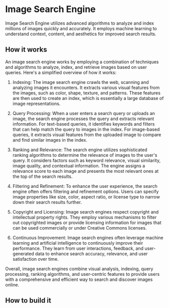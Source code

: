 # Image Search Engine
Image Search Engine utilizes advanced algorithms to analyze and index millions of images quickly and accurately. It employs machine learning to understand context, content, and aesthetics for improved search results. 

## How it works
An image search engine works by employing a combination of techniques and algorithms to analyze, index, and retrieve images based on user queries. Here's a simplified overview of how it works:

1) Indexing: The image search engine crawls the web, scanning and analyzing images it encounters. It extracts various visual features from the images, such as color, shape, texture, and patterns. These features are then used to create an index, which is essentially a large database of image representations.

2) Query Processing: When a user enters a search query or uploads an image, the search engine processes the query and extracts relevant information. For text-based queries, it identifies keywords and filters that can help match the query to images in the index. For image-based queries, it extracts visual features from the uploaded image to compare and find similar images in the index.

3) Ranking and Relevance: The search engine utilizes sophisticated ranking algorithms to determine the relevance of images to the user's query. It considers factors such as keyword relevance, visual similarity, image quality, and contextual information. The engine assigns a relevance score to each image and presents the most relevant ones at the top of the search results.

4) Filtering and Refinement: To enhance the user experience, the search engine often offers filtering and refinement options. Users can specify image properties like size, color, aspect ratio, or license type to narrow down their search results further.

5) Copyright and Licensing: Image search engines respect copyright and intellectual property rights. They employ various mechanisms to filter out copyrighted images or provide licensing information for images that can be used commercially or under Creative Commons licenses.

6) Continuous Improvement: Image search engines often leverage machine learning and artificial intelligence to continuously improve their performance. They learn from user interactions, feedback, and user-generated data to enhance search accuracy, relevance, and user satisfaction over time.

Overall, image search engines combine visual analysis, indexing, query processing, ranking algorithms, and user-centric features to provide users with a comprehensive and efficient way to search and discover images online.

## How to build it
[](https://raw.githubusercontent.com/MoAmrYehia/res/master/vector-search-diagram-cropped-white-space.png)
